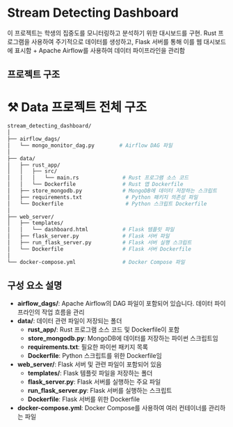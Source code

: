 # Stream Detecting Dashboard

이 프로젝트는 학생의 집중도를 모니터링하고 분석하기 위한 대시보드를 구현. Rust 프로그램을 사용하여 주기적으로 데이터를 생성하고, Flask 서버를 통해 이를 웹 대시보드에 표시함 + Apache Airflow를 사용하여 데이터 파이프라인을 관리함

## 프로젝트 구조


# ⚒️ Data 프로젝트 전체 구조
```bash
stream_detecting_dashboard/
│
├── airflow_dags/
│   └── mongo_monitor_dag.py        # Airflow DAG 파일
│
├── data/
│   ├── rust_app/
│   │   ├── src/
│   │   │   └── main.rs              # Rust 프로그램 소스 코드
│   │   └── Dockerfile               # Rust 앱 Dockerfile
│   ├── store_mongodb.py             # MongoDB에 데이터 저장하는 스크립트
│   ├── requirements.txt              # Python 패키지 의존성 파일
│   └── Dockerfile                    # Python 스크립트 Dockerfile
│
├── web_server/
│   ├── templates/
│   │   └── dashboard.html           # Flask 템플릿 파일
│   ├── flask_server.py              # Flask 서버 파일
│   ├── run_flask_server.py          # Flask 서버 실행 스크립트
│   └── Dockerfile                   # Flask 서버 Dockerfile
│
└── docker-compose.yml               # Docker Compose 파일

``` 


## 구성 요소 설명

- **airflow_dags/**: Apache Airflow의 DAG 파일이 포함되어 있습니다. 데이터 파이프라인의 작업 흐름을 관리
- **data/**: 데이터 관련 파일이 저장되는 폴더
  - **rust_app/**: Rust 프로그램 소스 코드 및 Dockerfile이 포함
  - **store_mongodb.py**: MongoDB에 데이터를 저장하는 파이썬 스크립트임
  - **requirements.txt**: 필요한 파이썬 패키지 목록
  - **Dockerfile**: Python 스크립트를 위한 Dockerfile임
- **web_server/**: Flask 서버 및 관련 파일이 포함되어 있음
  - **templates/**: Flask 템플릿 파일을 저장하는 폴더
  - **flask_server.py**: Flask 서버를 실행하는 주요 파일
  - **run_flask_server.py**: Flask 서버를 실행하는 스크립트
  - **Dockerfile**: Flask 서버를 위한 Dockerfile
- **docker-compose.yml**: Docker Compose를 사용하여 여러 컨테이너를 관리하는 파일
